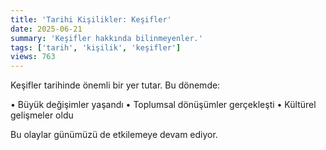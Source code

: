 ```yaml
---
title: 'Tarihi Kişilikler: Keşifler'
date: 2025-06-21
summary: 'Keşifler hakkında bilinmeyenler.'
tags: ['tarih', 'kişilik', 'keşifler']
views: 763
---
```


Keşifler tarihinde önemli bir yer tutar. Bu dönemde:

• Büyük değişimler yaşandı
• Toplumsal dönüşümler gerçekleşti
• Kültürel gelişmeler oldu

Bu olaylar günümüzü de etkilemeye devam ediyor.